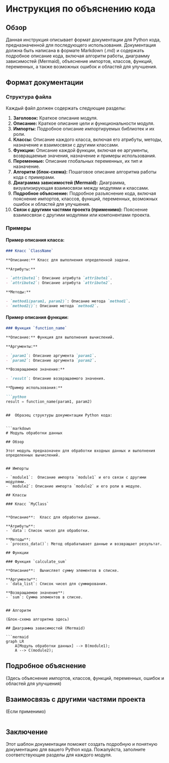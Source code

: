 # Инструкция по объяснению кода

## Обзор

Данная инструкция описывает формат документации для Python кода, предназначенной для последующего использования.  Документация должна быть написана в формате Markdown (.md) и содержать подробное описание кода, включая алгоритм работы, диаграмму зависимостей (Mermaid), объяснение импортов, классов, функций, переменных, а также возможных ошибок и областей для улучшения.

## Формат документации

### Структура файла

Каждый файл должен содержать следующие разделы:

1. **Заголовок:** Краткое описание модуля.
2. **Описание:** Краткое описание цели и функциональности модуля.
3. **Импорты:** Подробное описание импортируемых библиотек и их роли.
4. **Классы:** Описание каждого класса, включая его атрибуты, методы, назначение и взаимосвязи с другими классами.
5. **Функции:** Описание каждой функции, включая ее аргументы, возвращаемые значения, назначение и примеры использования.
6. **Переменные:** Описание глобальных переменных, их тип и назначение.
7. **Алгоритм (блок-схема):**  Пошаговое описание алгоритма работы кода с примерами.
8. **Диаграмма зависимостей (Mermaid):** Диаграмма, визуализирующая взаимосвязи между модулями и классами.
9. **Подробное объяснение:** Подробное разъяснение кода, включая пояснение импортов, классов, функций, переменных, возможных ошибок и областей для улучшения.
10. **Связи с другими частями проекта (применимо):** Пояснение взаимосвязи с другими модулями или компонентами проекта.


### Примеры

#### Пример описания класса:

```markdown
### Класс `ClassName`

**Описание:** Класс для выполнения определенной задачи.

**Атрибуты:**

- `attribute1`: Описание атрибута `attribute1`.
- `attribute2`: Описание атрибута `attribute2`.

**Методы:**

- `method1(param1, param2)`: Описание метода `method1`.
- `method2()`: Описание метода `method2`.
```


#### Пример описания функции:

```markdown
### Функция `function_name`

**Описание:** Функция для выполнения вычислений.

**Аргументы:**

- `param1`: Описание аргумента `param1`.
- `param2`: Описание аргумента `param2`.

**Возвращаемое значение:**

- `result`: Описание возвращаемого значения.

**Пример использования:**

```python
result = function_name(param1, param2)
```
```

##  Образец структуры документации Python кода:


```markdown
# Модуль обработки данных

## Обзор

Этот модуль предназначен для обработки входных данных и выполнения определенных вычислений.


## Импорты

- `module1`:  Описание импорта `module1` и его связи с другими модулями.
- `module2`: Описание импорта `module2` и его роли в модуле.

## Классы

### Класс `MyClass`


**Описание**:  Класс для обработки данных.

**Атрибуты**:
- `data`: Список чисел для обработки.

**Методы**:
- `process_data()`: Метод обрабатывает данные и возвращает результат.

## Функции

### Функция `calculate_sum`

**Описание**:  Вычисляет сумму элементов в списке.

**Аргументы**:
- `data_list`: Список чисел для суммирования.

**Возвращаемое значение**:
- `sum`: Сумма элементов в списке.


## Алгоритм

(Блок-схема алгоритма здесь)

## Диаграмма зависимостей (Mermaid)

```mermaid
graph LR
    A[Модуль обработки данных] --> B(module1);
    A --> C(module2);
```

## Подробное объяснение

(Здесь объяснение импортов, классов, функций, переменных, ошибок и областей для улучшения)

## Взаимосвязь с другими частями проекта


(Если применимо)


```
```


## Заключение

Этот шаблон документации поможет создать подробную и понятную документацию для вашего Python кода.  Пожалуйста, заполните соответствующие разделы для каждого модуля.